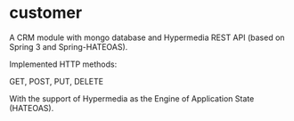 customer
========

A CRM module with mongo database and Hypermedia REST API (based on Spring 3 and Spring-HATEOAS).

Implemented HTTP methods:

GET, POST, PUT, DELETE

With the support of Hypermedia as the Engine of Application State (HATEOAS).


